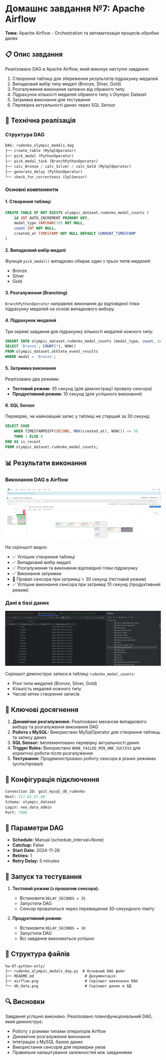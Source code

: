 # Домашнє завдання №7: Apache Airflow

**Тема:** Apache Airflow - Orchestration та автоматизація процесів обробки даних

## 📋 Опис завдання

Реалізовано DAG в Apache Airflow, який виконує наступні завдання:
1. Створення таблиці для збереження результатів підрахунку медалей
2. Випадковий вибір типу медалі (Bronze, Silver, Gold)
3. Розгалуження виконання залежно від обраного типу
4. Підрахунок кількості медалей обраного типу з Olympic Dataset
5. Затримка виконання для тестування
6. Перевірка актуальності даних через SQL Sensor

## 🔧 Технічна реалізація

### Структура DAG

```python
DAG: rudenko_olympic_medals_dag
├── create_table (MySqlOperator)
├── pick_medal (PythonOperator)
├── pick_medal_task (BranchPythonOperator)
├── calc_Bronze / calc_Silver / calc_Gold (MySqlOperator)
├── generate_delay (PythonOperator)
└── check_for_correctness (SqlSensor)
```

### Основні компоненти

#### 1. Створення таблиці
```sql
CREATE TABLE IF NOT EXISTS olympic_dataset.rudenko_medal_counts (
    id INT AUTO_INCREMENT PRIMARY KEY,
    medal_type VARCHAR(10) NOT NULL,
    count INT NOT NULL,
    created_at TIMESTAMP NOT NULL DEFAULT CURRENT_TIMESTAMP
)
```

#### 2. Випадковий вибір медалі
Функція `pick_medal()` випадково обирає один з трьох типів медалей:
- Bronze
- Silver  
- Gold

#### 3. Розгалуження (Branching)
`BranchPythonOperator` направляє виконання до відповідної гілки підрахунку медалей на основі випадкового вибору.

#### 4. Підрахунок медалей
Три окремі завдання для підрахунку кількості медалей кожного типу:
```sql
INSERT INTO olympic_dataset.rudenko_medal_counts (medal_type, count, created_at)
SELECT 'Bronze', COUNT(*), NOW()
FROM olympic_dataset.athlete_event_results
WHERE medal = 'Bronze';
```

#### 5. Затримка виконання
Реалізовано два режими:
- **Тестовий режим:** 35 секунд (для демонстрації провалу сенсора)
- **Продуктивний режим:** 10 секунд (для успішного виконання)

#### 6. SQL Sensor
Перевіряє, чи найновіший запис у таблиці не старший за 30 секунд:
```sql
SELECT CASE 
    WHEN TIMESTAMPDIFF(SECOND, MAX(created_at), NOW()) <= 30
    THEN 1 ELSE 0 
END AS is_recent
FROM olympic_dataset.rudenko_medal_counts;
```

## 📊 Результати виконання

### Виконання DAG в Airflow
![Airflow DAG Execution](airflow.png)

На скріншоті видно:
- ✅ Успішне створення таблиці
- ✅ Випадковий вибір медалі
- ✅ Розгалуження та виконання відповідної гілки підрахунку
- ✅ Виконання затримки
- 🔴 Провал сенсора при затримці > 30 секунд (тестовий режим)
- ✅ Успішне виконання сенсора при затримці 10 секунд (продуктивний режим)

### Дані в базі даних
![Database Records](db_data.png)

Скріншот демонструє записи в таблиці `rudenko_medal_counts`:
- Різні типи медалей (Bronze, Silver, Gold)
- Кількість медалей кожного типу
- Часові мітки створення записів

## 🎯 Ключові досягнення

1. **Динамічне розгалуження:** Реалізовано механізм випадкового вибору та розгалуження виконання DAG
2. **Робота з MySQL:** Використано MySqlOperator для створення таблиць та запису даних
3. **SQL Sensor:** Імплементовано перевірку актуальності даних
4. **Trigger Rules:** Використано `NONE_FAILED_MIN_ONE_SUCCESS` для коректної роботи після розгалуження
5. **Тестування:** Продемонстровано роботу сенсора в різних режимах (успіх/провал)

## 🔐 Конфігурація підключення

```python
Connection ID: goit_mysql_db_rudenko
Host: 217.61.57.46
Schema: olympic_dataset
Login: neo_data_admin
Port: 3306
```

## 📝 Параметри DAG

- **Schedule:** Manual (schedule_interval=None)
- **Catchup:** False
- **Start Date:** 2024-11-26
- **Retries:** 1
- **Retry Delay:** 5 minutes

## 🚀 Запуск та тестування

1. **Тестовий режим (з провалом сенсора):**
   - Встановити `DELAY_SECONDS = 35`
   - Запустити DAG
   - Сенсор провалиться через перевищення 30-секундного ліміту

2. **Продуктивний режим:**
   - Встановити `DELAY_SECONDS = 10`
   - Запустити DAG
   - Всі завдання виконаються успішно

## 📂 Структура файлів

```
hw-07-python-only/
├── rudenko_olympic_medals_dag.py  # Основний DAG файл
├── README.md                       # Документація
├── airflow.png                     # Скріншот виконання DAG
└── db_data.png                     # Скріншот даних в БД
```

## 🔍 Висновки

Завдання успішно виконано. Реалізовано повнофункціональний DAG, який демонструє:
- Роботу з різними типами операторів Airflow
- Динамічне розгалуження виконання
- Інтеграцію з MySQL базою даних
- Використання сенсорів для перевірки умов
- Правильне налаштування залежностей між завданнями
